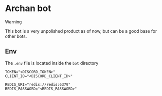 # Archan bot

> [!WARNING]  
> This bot is a very unpolished product as of now, but can be a good base for other bots.

## Env

The `.env` file is located inside the `bot` directory

```env
TOKEN="<DISCORD_TOKEN>"
CLIENT_ID="<DISCORD_CLIENT_ID>"

REDIS_URI="redis://redis:6379"
REDIS_PASSWORD="<REDIS_PASSWORD>"
```
